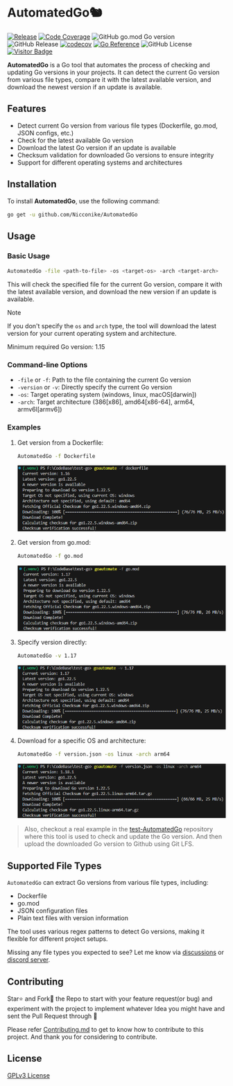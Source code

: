 # AutomatedGo🐿️

[![Release](https://github.com/Nicconike/AutomatedGo/actions/workflows/release.yml/badge.svg)](https://github.com/Nicconike/AutomatedGo/actions/workflows/release.yml)
[![Code Coverage](https://github.com/Nicconike/AutomatedGo/actions/workflows/coverage.yml/badge.svg)](https://github.com/Nicconike/AutomatedGo/actions/workflows/coverage.yml)
![GitHub go.mod Go version](https://img.shields.io/github/go-mod/go-version/nicconike/AutomatedGo)
![GitHub Release](https://img.shields.io/github/v/release/nicconike/AutomatedGo)
[![codecov](https://codecov.io/gh/Nicconike/AutomatedGo/graph/badge.svg?token=MPIX1QLEYJ)](https://codecov.io/gh/Nicconike/AutomatedGo)
[![Go Reference](https://pkg.go.dev/badge/github.com/Nicconike/AutomatedGo.svg)](https://pkg.go.dev/github.com/Nicconike/AutomatedGo)
![GitHub License](https://img.shields.io/github/license/nicconike/AutomatedGo)
[![Visitor Badge](https://badges.pufler.dev/visits/nicconike/AutomatedGo)](https://badges.pufler.dev)

**AutomatedGo** is a Go tool that automates the process of checking and updating Go versions in your projects. It can detect the current Go version from various file types, compare it with the latest available version, and download the newest version if an update is available.

## Features

- Detect current Go version from various file types (Dockerfile, go.mod, JSON configs, etc.)
- Check for the latest available Go version
- Download the latest Go version if an update is available
- Checksum validation for downloaded Go versions to ensure integrity
- Support for different operating systems and architectures

## Installation

To install **AutomatedGo**, use the following command:
```sh
go get -u github.com/Nicconike/AutomatedGo
```

## Usage

### Basic Usage

```sh
AutomatedGo -file <path-to-file> -os <target-os> -arch <target-arch>
```

This will check the specified file for the current Go version, compare it with the latest available version, and download the new version if an update is available.

> [!NOTE]
> If you don't specify the `os` and `arch` type, the tool will download the latest version for your current operating system and architecture.
>
> Minimum required Go version: 1.15

### Command-line Options

- `-file` or `-f`: Path to the file containing the current Go version
- `-version` or `-v`: Directly specify the current Go version
- `-os`: Target operating system (windows, linux, macOS[darwin])
- `-arch`: Target architecture (386[x86], amd64[x86-64], arm64, armv6l[armv6])

### Examples

1. Get version from a Dockerfile:
	```sh
	AutomatedGo -f Dockerfile
	```
	![Dockerfile Example](https://github.com/Nicconike/AutomatedGo/blob/master/assets/dockerfile_example.png)

2. Get version from go.mod:
	```sh
	AutomatedGo -f go.mod
	```
	![Go Mod Example](https://github.com/Nicconike/AutomatedGo/blob/master/assets/gomod_example.png)

3. Specify version directly:
	```sh
	AutomatedGo -v 1.17
	```
	![Direct Example](https://github.com/Nicconike/AutomatedGo/blob/master/assets/direct_example.png)

4. Download for a specific OS and architecture:
	```sh
	AutomatedGo -f version.json -os linux -arch arm64
	```
	![JSON Example with OS](https://github.com/Nicconike/AutomatedGo/blob/master/assets/json_example_os_arch.png)

> Also, checkout a real example in the [test-AutomatedGo](https://github.com/Nicconike/test-AutomatedGo) repository where this tool is used to check and update the Go version. And then upload the downloaded Go version to Github using Git LFS.

## Supported File Types

`AutomatedGo` can extract Go versions from various file types, including:

- Dockerfile
- go.mod
- JSON configuration files
- Plain text files with version information

The tool uses various regex patterns to detect Go versions, making it flexible for different project setups.

Missing any file types you expected to see? Let me know via [discussions](https://github.com/Nicconike/AutomatedGo/discussions) or [discord server](https://discord.gg/UbetHfu).

## Contributing

Star⭐ and Fork🍴 the Repo to start with your feature request(or bug) and experiment with the project to implement whatever Idea you might have and sent the Pull Request through 🤙

Please refer [Contributing.md](https://github.com/Nicconike/AutomatedGo/blob/master/.github/CONTRIBUTING.md) to get to know how to contribute to this project.
And thank you for considering to contribute.

## License

[GPLv3 License](LICENSE)
